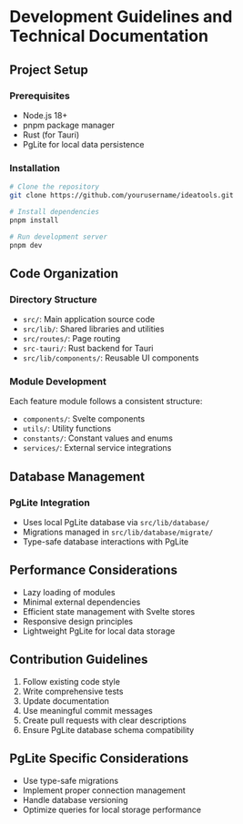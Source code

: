 # Development Guidelines and Technical Documentation

## Project Setup

### Prerequisites

- Node.js 18+
- pnpm package manager
- Rust (for Tauri)
- PgLite for local data persistence

### Installation

```bash
# Clone the repository
git clone https://github.com/yourusername/ideatools.git

# Install dependencies
pnpm install

# Run development server
pnpm dev

```

## Code Organization

### Directory Structure

- `src/`: Main application source code
- `src/lib/`: Shared libraries and utilities
- `src/routes/`: Page routing
- `src-tauri/`: Rust backend for Tauri
- `src/lib/components/`: Reusable UI components

### Module Development

Each feature module follows a consistent structure:

- `components/`: Svelte components
- `utils/`: Utility functions
- `constants/`: Constant values and enums
- `services/`: External service integrations

## Database Management

### PgLite Integration

- Uses local PgLite database via `src/lib/database/`
- Migrations managed in `src/lib/database/migrate/`
- Type-safe database interactions with PgLite

## Performance Considerations

- Lazy loading of modules
- Minimal external dependencies
- Efficient state management with Svelte stores
- Responsive design principles
- Lightweight PgLite for local data storage

## Contribution Guidelines

1. Follow existing code style
2. Write comprehensive tests
3. Update documentation
4. Use meaningful commit messages
5. Create pull requests with clear descriptions
6. Ensure PgLite database schema compatibility

## PgLite Specific Considerations

- Use type-safe migrations
- Implement proper connection management
- Handle database versioning
- Optimize queries for local storage performance

